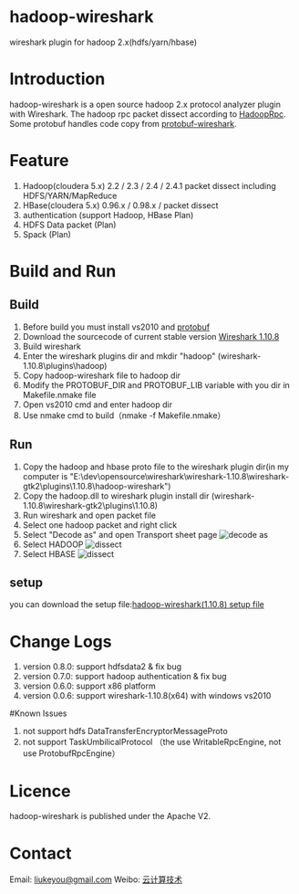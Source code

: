 hadoop-wireshark
================

wireshark plugin for hadoop 2.x(hdfs/yarn/hbase)

# Introduction
hadoop-wireshark is a open source hadoop 2.x protocol analyzer plugin with Wireshark. The hadoop rpc packet dissect according to [HadoopRpc](http://wiki.apache.org/hadoop/HadoopRpc). Some protobuf handles code copy from [protobuf-wireshark](http://code.google.com/p/protobuf-wireshark/).

# Feature
1. Hadoop(cloudera 5.x) 2.2 / 2.3 / 2.4 / 2.4.1 packet dissect including HDFS/YARN/MapReduce
1. HBase(cloudera 5.x) 0.96.x / 0.98.x / packet dissect
1. authentication (support Hadoop, HBase Plan)
1. HDFS Data packet (Plan) 
1. Spack (Plan)

# Build and Run
## Build
1. Before build you must install vs2010 and [protobuf](https://code.google.com/p/protobuf/)
1. Download the sourcecode of current stable version [Wireshark 1.10.8](http://www.wireshark.org/download/src/wireshark-1.10.8.tar.bz2)
1. Build wireshark
1. Enter the wireshark plugins dir and mkdir "hadoop" (wireshark-1.10.8\plugins\hadoop)
1. Copy hadoop-wireshark file to hadoop dir
1. Modify the PROTOBUF_DIR and PROTOBUF_LIB variable with you dir in Makefile.nmake file
1. Open vs2010 cmd and enter hadoop dir
1. Use nmake cmd to build（nmake -f Makefile.nmake） 

## Run
1. Copy the hadoop and hbase proto file to the wireshark plugin dir(in my computer is "E:\dev\opensource\wireshark\wireshark-1.10.8\wireshark-gtk2\plugins\1.10.8\hadoop-wireshark")
1. Copy the hadoop.dll to wireshark plugin install dir (wireshark-1.10.8\wireshark-gtk2\plugins\1.10.8) 
1. Run wireshark and open packet file
1. Select one hadoop packet and right click 
1. Select "Decode as" and open Transport sheet page 
![decode as](https://github.com/liukeyou/hadoop-wireshark/blob/master/doc/decode%20as.PNG)
1. Select HADOOP 
![dissect](https://github.com/liukeyou/hadoop-wireshark/blob/master/doc/dissect.PNG)
1. Select HBASE
![dissect](https://github.com/liukeyou/hadoop-wireshark/blob/master/doc/hbasedecode.PNG)

## setup
you can download the setup file:[hadoop-wireshark(1.10.8) setup file](https://github.com/liukeyou/hadoop-wireshark/blob/master/setup/Output/hadoop-wireshark.exe?raw=true)

# Change Logs
1. version 0.8.0: support hdfsdata2 & fix bug 
1. version 0.7.0: support hadoop authentication & fix bug  
1. version 0.6.0: support x86 platform
1. version 0.0.6: support wireshark-1.10.8(x64) with windows vs2010

#Known Issues
1. not support hdfs DataTransferEncryptorMessageProto
2. not support TaskUmbilicalProtocol （the use WritableRpcEngine, not use ProtobufRpcEngine） 

# Licence
hadoop-wireshark is published under the Apache V2.

# Contact
Email: liukeyou@gmail.com
Weibo: [云计算技术](http://weibo.com/324426767)
